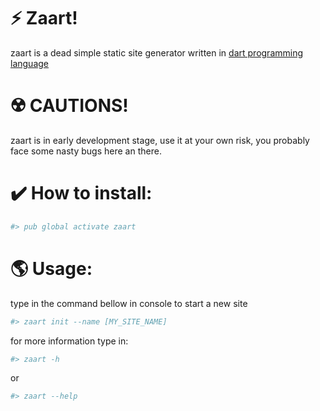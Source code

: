 # ⚡ Zaart!

zaart is a dead simple static site generator written in [dart programming language](https://dartlang.org)

# ☢️ CAUTIONS!
zaart is in early development stage, use it at your own risk, you probably face some nasty bugs here an there.

# ✔️ How to install:
```sh
#> pub global activate zaart
```

# 🌎 Usage:

type in the command bellow in console to start a new site
```sh
#> zaart init --name [MY_SITE_NAME]
```

for more information type in:
```sh
#> zaart -h
```
or
```sh
#> zaart --help
```
